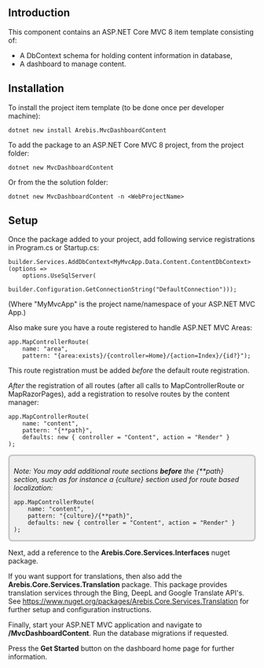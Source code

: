 ## Introduction

This component contains an ASP.NET Core MVC 8 item template consisting of:

- A DbContext schema for holding content information in database,
- A dashboard to manage content.

## Installation

To install the project item template (to be done once per developer machine):

    dotnet new install Arebis.MvcDashboardContent

To add the package to an ASP.NET Core MVC 8 project, from the project folder:

    dotnet new MvcDashboardContent

Or from the the solution folder:

    dotnet new MvcDashboardContent -n <WebProjectName>

## Setup

Once the package added to your project, add following service registrations in Program.cs or Startup.cs:

    builder.Services.AddDbContext<MyMvcApp.Data.Content.ContentDbContext>(options =>
        options.UseSqlServer(
            builder.Configuration.GetConnectionString("DefaultConnection")));

(Where "MyMvcApp" is the project name/namespace of your ASP.NET MVC App.)

Also make sure you have a route registered to handle ASP.NET MVC Areas:

    app.MapControllerRoute(
        name: "area",
        pattern: "{area:exists}/{controller=Home}/{action=Index}/{id?}");

This route registration must be added _before_ the default route registration.

_After_ the registration of all routes (after all calls to MapControllerRoute or MapRazorPages),
add a registration to resolve routes by the content manager:

    app.MapControllerRoute(
        name: "content",
        pattern: "{**path}",
        defaults: new { controller = "Content", action = "Render" }
    );

<div style="border: solid 3px #c8c8c8; border-radius: 8px; padding: 8px 8px 0px 8px; margin-bottom: 12px; background-color: #f0f0f0;">

_Note: You may add additional route sections **before** the {**path} section, such as for instance a {culture} section used for route based localization:_

    app.MapControllerRoute(
        name: "content",
        pattern: "{culture}/{**path}",
        defaults: new { controller = "Content", action = "Render" }
    );
</div>

Next, add a reference to the **Arebis.Core.Services.Interfaces** nuget package.

If you want support for translations, then also add the **Arebis.Core.Services.Translation** package. This package provides translation services through the Bing, DeepL and Google Translate API's. See https://www.nuget.org/packages/Arebis.Core.Services.Translation for further setup and configuration instructions.

Finally, start your ASP.NET MVC application and navigate to **/MvcDashboardContent**. Run the database migrations if requested.

Press the **Get Started** button on the dashboard home page for further information.

